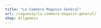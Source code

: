 ```yaml
---
title: "La Commère Magasin Général"
url: /saguenay/la-commere-magasin-general/
shop: Allgemein
---
```

